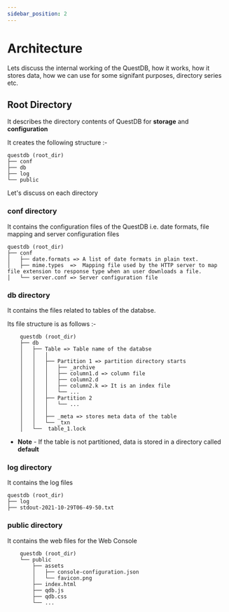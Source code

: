 ```yaml
---
sidebar_position: 2
---
```


# Architecture

Lets discuss the internal working of the QuestDB, how it works, how it stores data, how we can use for some signifant purposes, directory series etc.

## Root Directory

It describes the directory contents of QuestDB for <strong>storage</strong> and <strong>configuration</strong>

It creates the following structure :-

    questdb (root_dir)
    ├── conf
    ├── db
    ├── log
    └── public

Let's discuss on each directory

### conf directory
It contains the configuration files of the QuestDB i.e. date formats, file mapping and server configuration files

    questdb (root_dir)
    ├── conf
    │   ├── date.formats => A list of date formats in plain text.
    │   ├── mime.types  => 	Mapping file used by the HTTP server to map file extension to response type when an user downloads a file.
    │   └── server.conf => Server configuration file

### db directory
It contains the files related to tables of the databse.

Its file structure is as follows :-

        questdb (root_dir)
        ├── db
        │   ├── Table => Table name of the databse
        │   │   │  
        │   │   ├── Partition 1 => partition directory starts
        │   │   │   ├── _archive
        │   │   │   ├── column1.d => column file
        │   │   │   ├── column2.d 
        │   │   │   ├── column2.k => It is an index file
        │   │   │   └── ...
        │   │   ├── Partition 2
        │   │   │   └── ...
        │   │   │  
        │   │   ├── _meta => stores meta data of the table
        │   │   └── _txn
        │   └──  table_1.lock

- <strong>Note</strong> - If the table is not partitioned, data is stored in a directory called <strong>default</strong>

### log directory
It contains the log files

    questdb (root_dir)
    ├── log
    ├── stdout-2021-10-29T06-49-50.txt

### public directory
It contains the web files for the Web Console

        questdb (root_dir)
        └── public
            ├── assets
            │   ├── console-configuration.json
            │   └── favicon.png
            ├── index.html
            ├── qdb.js
            ├── qdb.css
            └── ...